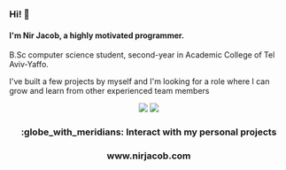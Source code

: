 ### Hi! 👋
#### I'm Nir Jacob, a highly motivated programmer.
B.Sc computer science student, second-year in Academic College of Tel Aviv-Yaffo. 

I've built a few projects by myself and I'm looking for a role where I can grow and learn from other experienced team members
<p align="center">
  <img src="https://github.com/nirjacob/Github-stats/blob/master/generated/overview.svg"/>
  <img src="https://github.com/nirjacob/Github-stats/blob/master/generated/languages.svg">
</p>
<h3 align="center"> :globe_with_meridians: Interact with my personal projects</h3>
<h3 align="center"> www.nirjacob.com</h3>
